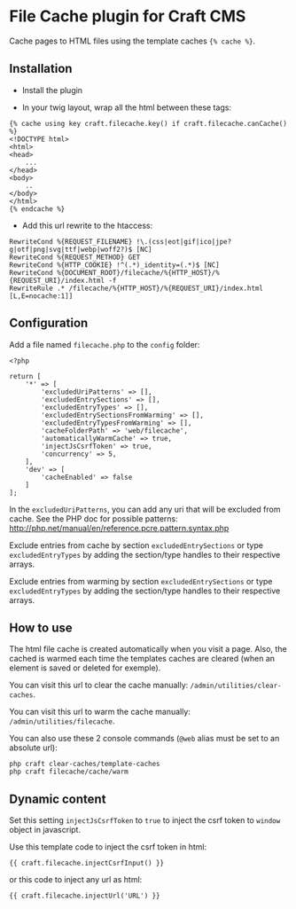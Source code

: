 # File Cache plugin for Craft CMS

Cache pages to HTML files using the template caches `{% cache %}`.

## Installation

- Install the plugin

- In your twig layout, wrap all the html between these tags:

```
{% cache using key craft.filecache.key() if craft.filecache.canCache() %}
<!DOCTYPE html>
<html>
<head>
    ...
</head>
<body>
    ..
</body>
</html>
{% endcache %}
```

- Add this url rewrite to the htaccess:

```
RewriteCond %{REQUEST_FILENAME} !\.(css|eot|gif|ico|jpe?g|otf|png|svg|ttf|webp|woff2?)$ [NC]
RewriteCond %{REQUEST_METHOD} GET
RewriteCond %{HTTP_COOKIE} !^(.*)_identity=(.*)$ [NC]
RewriteCond %{DOCUMENT_ROOT}/filecache/%{HTTP_HOST}/%{REQUEST_URI}/index.html -f
RewriteRule .* /filecache/%{HTTP_HOST}/%{REQUEST_URI}/index.html [L,E=nocache:1]]
```

## Configuration

Add a file named `filecache.php` to the `config` folder:

```
<?php

return [
	'*' => [
		'excludedUriPatterns' => [],
		'excludedEntrySections' => [],
		'excludedEntryTypes' => [],
		'excludedEntrySectionsFromWarming' => [],
		'excludedEntryTypesFromWarming' => [],
		'cacheFolderPath' => 'web/filecache',
		'automaticallyWarmCache' => true,
		'injectJsCsrfToken' => true,
		'concurrency' => 5,
	],
	'dev' => [
		'cacheEnabled' => false
	]
];

```

In the `excludedUriPatterns`, you can add any uri that will be excluded from cache. See the PHP doc for possible patterns: http://php.net/manual/en/reference.pcre.pattern.syntax.php

Exclude entries from cache by section `excludedEntrySections` or type `excludedEntryTypes` by adding the section/type handles to their respective arrays.

Exclude entries from warming by section `excludedEntrySections` or type `excludedEntryTypes` by adding the section/type handles to their respective arrays.

## How to use

The html file cache is created automatically when you visit a page. Also, the cached is warmed each time the templates caches are cleared (when an element is saved or deleted for exemple). 

You can visit this url to clear the cache manually: `/admin/utilities/clear-caches`.

You can visit this url to warm the cache manually: `/admin/utilities/filecache`.

You can also use these 2 console commands (`@web` alias must be set to an absolute url):
```
php craft clear-caches/template-caches
php craft filecache/cache/warm
```

## Dynamic content

Set this setting `injectJsCsrfToken` to `true` to inject the csrf token to `window` object in javascript.

Use this template code to inject the csrf token in html:

```
{{ craft.filecache.injectCsrfInput() }}
```

or this code to inject any url as html:

```
{{ craft.filecache.injectUrl('URL') }}
```
